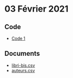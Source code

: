 # 03 Février 2021

## Code

* [Code 1](050221.py)

## Documents

* [libri-bis.csv](libri-bis.csv)
* [auteurs.csv](auteurs.csv)
